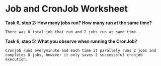 # Job and CronJob Worksheet

__Task 6, step 2: How many jobs run? How many run at the same time?__


```
There was 8 total job that run and 2 jobs run at same time.
```

__Task 6, step 5: What you observe when running the CronJob?__

```
Cronjob runs everyminute and each time it parallely runs 2 jobs and completes 8 jobs, however it only saves 2 successsful cronjob execution.
```
